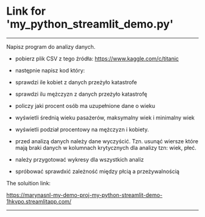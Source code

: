 # Link for  'my_python_streamlit_demo.py'

<hr>
Napisz program do analizy danych.

 - pobierz plik CSV z tego źródła: https://www.kaggle.com/c/titanic
 
 - następnie napisz kod który:
 
 - sprawdzi ile kobiet z danych przeżyło katastrofe
 
 - sprawdzi ilu mężczyzn z danych przeżyło katastrofę
 
 - policzy jaki procent osób ma uzupełnione dane o wieku
 
 - wyświetli średnią wieku pasażerów, maksymalny wiek i minimalny wiek
 
 - wyświetli podział procentowy na mężczyzn i kobiety.
 
 - przed analizą danych należy dane wyczyścić. Tzn. usunąć wiersze które mają braki danych w kolumnach krytycznych dla analizy tzn: wiek, płeć.
 
 - należy przygotować wykresy dla wszystkich analiz
 
 - spróbować sprawdxić zależność między płcią a przeżywalnością

The soluition link:

https://marynasnl-my-demo-proj-my-python-streamlit-demo-1hkvpo.streamlitapp.com/

<hr>


